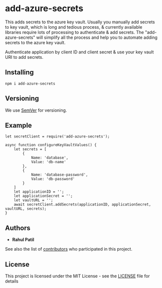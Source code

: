 # add-azure-secrets

This adds secrets to the azure key vault. Usually you manually add secrets to key vault, which is long and tedious process, & currently available libraries require lots of processing to authenticate & add secrets. The "add-azure-secrets" will simplify all the process and help you to automate adding secrets to the azure key vault.

Authenticate application by client ID and client secret & use your key vault URI to add secrets.


## Installing

```
npm i add-azure-secrets
```

## Versioning

We use [SemVer](http://semver.org/) for versioning.

## Example

```
let secretClient = require('add-azure-secrets');

async function configureKeyVaultValues() {
    let secrets = [
        {
            Name: 'database',
            Value: 'db-name'
        },
        {
            Name: 'database-password',
            Value: 'db-password'
        }
    ]
    let applicationID = '';
    let applicationSecret = '';
    let vaultURL = '';
    await secretClient.addSecrets(applicationID, applicationSecret, vaultURL, secrets);
}
```

## Authors

* **Rahul Patil**

See also the list of [contributors](https://github.com/rrpatilcse/azure-key-valut/graphs/contributors) who participated in this project.

## License

This project is licensed under the MIT License - see the [LICENSE](LICENSE) file for details
